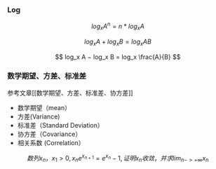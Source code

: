 ### Log


$$
log_x A^n = n*log_x A
$$

$$
log_x A + log_x B = log_x AB
$$

$$
log_x A − log_x B = log_x \frac{A}{B}
$$

### 数学期望、方差、标准差

参考文章[[数学期望、方差、标准差、协方差]]

- 数学期望（mean）
- 方差(Variance)
- 标准差（Standard Deviation）
- 协方差（Covariance）
- 相关系数 (Correlation）










$$
数列{x_n}，x_1>0 , x_ne^{x_{n+1}}=e^{x_n}-1 , 证明{x_n}收敛，并求lim_{n->+∞}x_n
$$

